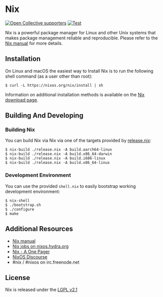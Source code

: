 # Nix

[![Open Collective supporters](https://opencollective.com/nixos/tiers/supporter/badge.svg?label=Supporters&color=brightgreen)](https://opencollective.com/nixos)
[![Test](https://github.com/NixOS/nix/workflows/Test/badge.svg)](https://github.com/NixOS/nix/actions)

Nix is a powerful package manager for Linux and other Unix systems that makes package
management reliable and reproducible. Please refer to the [Nix manual](https://nixos.org/nix/manual)
for more details.

## Installation

On Linux and macOS the easiest way to Install Nix is to run the following shell command
(as a user other than root):

```
$ curl -L https://nixos.org/nix/install | sh
```

Information on additional installation methods is available on the [Nix download page](https://nixos.org/download.html).

## Building And Developing

### Building Nix

You can build Nix via Nix via one of the targets provided by [release.nix](./release.nix):

```
$ nix-build ./release.nix -A build.aarch64-linux
$ nix-build ./release.nix -A build.x86_64-darwin
$ nix-build ./release.nix -A build.i686-linux
$ nix-build ./release.nix -A build.x86_64-linux
```

### Development Environment

You can use the provided `shell.nix` to easily bootstrap working development environment:

```
$ nix-shell
$ ./bootstrap.sh
$ ./configure
$ make
```

## Additional Resources

- [Nix manual](https://nixos.org/nix/manual)
- [Nix jobs on nixos.hydra.org](https://hydra.nixos.org/project/nix)
- [Nix - A One Pager](https://github.com/tazjin/nix-1p)
- [NixOS Discourse](https://discourse.nixos.org/)
- #nix / #nixos on irc.freenode.net

## License

Nix is released under the [LGPL v2.1](./COPYING)
